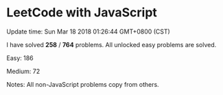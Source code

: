 # LeetCode with JavaScript

Update time: Sun Mar 18 2018 01:26:44 GMT+0800 (CST)

I have solved **258** / **764** problems. All unlocked easy problems are solved.

Easy: 186

Medium: 72

Notes: All non-JavaScript problems copy from others.